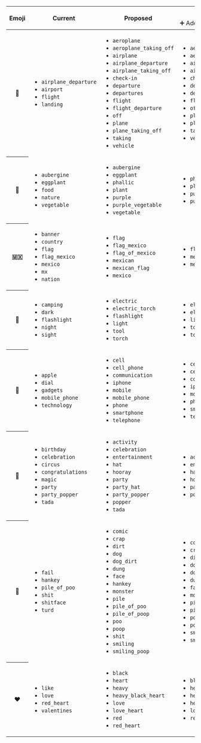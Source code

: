 <table>
  <thead>
    <tr>
      <th rowspan="2">Emoji</th>
      <th rowspan="2">Current</th>
      <th rowspan="2">Proposed</th>
      <th colspan="3">Proposed Changes</th>
    </tr>
    <tr>
      <td>➕ Added</td>
      <td>➖ Removed</td>
      <td>✔️ Unchanged</td>
    </tr>
  </thead>
  <tbody>
    <tr>
      <th>🛫</th>
      <td>
        <ul>
          <li><code>airplane_departure</code></li>
          <li><code>airport</code></li>
          <li><code>flight</code></li>
          <li><code>landing</code></li>
        </ul>
      </td>
      <td>
        <ul>
          <li><code>aeroplane</code></li>
          <li><code>aeroplane_taking_off</code></li>
          <li><code>airplane</code></li>
          <li><code>airplane_departure</code></li>
          <li><code>airplane_taking_off</code></li>
          <li><code>check-in</code></li>
          <li><code>departure</code></li>
          <li><code>departures</code></li>
          <li><code>flight</code></li>
          <li><code>flight_departure</code></li>
          <li><code>off</code></li>
          <li><code>plane</code></li>
          <li><code>plane_taking_off</code></li>
          <li><code>taking</code></li>
          <li><code>vehicle</code></li>
        </ul>
      </td>
      <td>
        <ul>
          <li><code>aeroplane</code></li>
          <li><code>aeroplane_taking_off</code></li>
          <li><code>airplane</code></li>
          <li><code>airplane_taking_off</code></li>
          <li><code>check-in</code></li>
          <li><code>departure</code></li>
          <li><code>departures</code></li>
          <li><code>flight_departure</code></li>
          <li><code>off</code></li>
          <li><code>plane</code></li>
          <li><code>plane_taking_off</code></li>
          <li><code>taking</code></li>
          <li><code>vehicle</code></li>
        </ul>
      </td>
      <td>
        <ul>
          <li><code>airport</code></li>
          <li><code>landing</code></li>
        </ul>
      </td>
      <td>
        <ul>
          <li><code>airplane_departure</code></li>
          <li><code>flight</code></li>
        </ul>
      </td>
    </tr>
    <tr>
      <th>🍆</th>
      <td>
        <ul>
          <li><code>aubergine</code></li>
          <li><code>eggplant</code></li>
          <li><code>food</code></li>
          <li><code>nature</code></li>
          <li><code>vegetable</code></li>
        </ul>
      </td>
      <td>
        <ul>
          <li><code>aubergine</code></li>
          <li><code>eggplant</code></li>
          <li><code>phallic</code></li>
          <li><code>plant</code></li>
          <li><code>purple</code></li>
          <li><code>purple_vegetable</code></li>
          <li><code>vegetable</code></li>
        </ul>
      </td>
      <td>
        <ul>
          <li><code>phallic</code></li>
          <li><code>plant</code></li>
          <li><code>purple</code></li>
          <li><code>purple_vegetable</code></li>
        </ul>
      </td>
      <td>
        <ul>
          <li><code>food</code></li>
          <li><code>nature</code></li>
        </ul>
      </td>
      <td>
        <ul>
          <li><code>aubergine</code></li>
          <li><code>eggplant</code></li>
          <li><code>vegetable</code></li>
        </ul>
      </td>
    </tr>
    <tr>
      <th>🇲🇽</th>
      <td>
        <ul>
          <li><code>banner</code></li>
          <li><code>country</code></li>
          <li><code>flag</code></li>
          <li><code>flag_mexico</code></li>
          <li><code>mexico</code></li>
          <li><code>mx</code></li>
          <li><code>nation</code></li>
        </ul>
      </td>
      <td>
        <ul>
          <li><code>flag</code></li>
          <li><code>flag_mexico</code></li>
          <li><code>flag_of_mexico</code></li>
          <li><code>mexican</code></li>
          <li><code>mexican_flag</code></li>
          <li><code>mexico</code></li>
        </ul>
      </td>
      <td>
        <ul>
          <li><code>flag_of_mexico</code></li>
          <li><code>mexican</code></li>
          <li><code>mexican_flag</code></li>
        </ul>
      </td>
      <td>
        <ul>
          <li><code>banner</code></li>
          <li><code>country</code></li>
          <li><code>mx</code></li>
          <li><code>nation</code></li>
        </ul>
      </td>
      <td>
        <ul>
          <li><code>flag</code></li>
          <li><code>flag_mexico</code></li>
          <li><code>mexico</code></li>
        </ul>
      </td>
    </tr>
    <tr>
      <th>🔦</th>
      <td>
        <ul>
          <li><code>camping</code></li>
          <li><code>dark</code></li>
          <li><code>flashlight</code></li>
          <li><code>night</code></li>
          <li><code>sight</code></li>
        </ul>
      </td>
      <td>
        <ul>
          <li><code>electric</code></li>
          <li><code>electric_torch</code></li>
          <li><code>flashlight</code></li>
          <li><code>light</code></li>
          <li><code>tool</code></li>
          <li><code>torch</code></li>
        </ul>
      </td>
      <td>
        <ul>
          <li><code>electric</code></li>
          <li><code>electric_torch</code></li>
          <li><code>light</code></li>
          <li><code>tool</code></li>
          <li><code>torch</code></li>
        </ul>
      </td>
      <td>
        <ul>
          <li><code>camping</code></li>
          <li><code>dark</code></li>
          <li><code>night</code></li>
          <li><code>sight</code></li>
        </ul>
      </td>
      <td>
        <ul>
          <li><code>flashlight</code></li>
        </ul>
      </td>
    </tr>
    <tr>
      <th>📱</th>
      <td>
        <ul>
          <li><code>apple</code></li>
          <li><code>dial</code></li>
          <li><code>gadgets</code></li>
          <li><code>mobile_phone</code></li>
          <li><code>technology</code></li>
        </ul>
      </td>
      <td>
        <ul>
          <li><code>cell</code></li>
          <li><code>cell_phone</code></li>
          <li><code>communication</code></li>
          <li><code>iphone</code></li>
          <li><code>mobile</code></li>
          <li><code>mobile_phone</code></li>
          <li><code>phone</code></li>
          <li><code>smartphone</code></li>
          <li><code>telephone</code></li>
        </ul>
      </td>
      <td>
        <ul>
          <li><code>cell</code></li>
          <li><code>cell_phone</code></li>
          <li><code>communication</code></li>
          <li><code>iphone</code></li>
          <li><code>mobile</code></li>
          <li><code>phone</code></li>
          <li><code>smartphone</code></li>
          <li><code>telephone</code></li>
        </ul>
      </td>
      <td>
        <ul>
          <li><code>apple</code></li>
          <li><code>dial</code></li>
          <li><code>gadgets</code></li>
          <li><code>technology</code></li>
        </ul>
      </td>
      <td>
        <ul>
          <li><code>mobile_phone</code></li>
        </ul>
      </td>
    </tr>
    <tr>
      <th>🎉</th>
      <td>
        <ul>
          <li><code>birthday</code></li>
          <li><code>celebration</code></li>
          <li><code>circus</code></li>
          <li><code>congratulations</code></li>
          <li><code>magic</code></li>
          <li><code>party</code></li>
          <li><code>party_popper</code></li>
          <li><code>tada</code></li>
        </ul>
      </td>
      <td>
        <ul>
          <li><code>activity</code></li>
          <li><code>celebration</code></li>
          <li><code>entertainment</code></li>
          <li><code>hat</code></li>
          <li><code>hooray</code></li>
          <li><code>party</code></li>
          <li><code>party_hat</code></li>
          <li><code>party_popper</code></li>
          <li><code>popper</code></li>
          <li><code>tada</code></li>
        </ul>
      </td>
      <td>
        <ul>
          <li><code>activity</code></li>
          <li><code>entertainment</code></li>
          <li><code>hat</code></li>
          <li><code>hooray</code></li>
          <li><code>party_hat</code></li>
          <li><code>popper</code></li>
        </ul>
      </td>
      <td>
        <ul>
          <li><code>birthday</code></li>
          <li><code>circus</code></li>
          <li><code>congratulations</code></li>
          <li><code>magic</code></li>
        </ul>
      </td>
      <td>
        <ul>
          <li><code>celebration</code></li>
          <li><code>party</code></li>
          <li><code>party_popper</code></li>
          <li><code>tada</code></li>
        </ul>
      </td>
    </tr>
    <tr>
      <th>💩</th>
      <td>
        <ul>
          <li><code>fail</code></li>
          <li><code>hankey</code></li>
          <li><code>pile_of_poo</code></li>
          <li><code>shit</code></li>
          <li><code>shitface</code></li>
          <li><code>turd</code></li>
        </ul>
      </td>
      <td>
        <ul>
          <li><code>comic</code></li>
          <li><code>crap</code></li>
          <li><code>dirt</code></li>
          <li><code>dog</code></li>
          <li><code>dog_dirt</code></li>
          <li><code>dung</code></li>
          <li><code>face</code></li>
          <li><code>hankey</code></li>
          <li><code>monster</code></li>
          <li><code>pile</code></li>
          <li><code>pile_of_poo</code></li>
          <li><code>pile_of_poop</code></li>
          <li><code>poo</code></li>
          <li><code>poop</code></li>
          <li><code>shit</code></li>
          <li><code>smiling</code></li>
          <li><code>smiling_poop</code></li>
        </ul>
      </td>
      <td>
        <ul>
          <li><code>comic</code></li>
          <li><code>crap</code></li>
          <li><code>dirt</code></li>
          <li><code>dog</code></li>
          <li><code>dog_dirt</code></li>
          <li><code>dung</code></li>
          <li><code>face</code></li>
          <li><code>monster</code></li>
          <li><code>pile</code></li>
          <li><code>pile_of_poop</code></li>
          <li><code>poo</code></li>
          <li><code>poop</code></li>
          <li><code>smiling</code></li>
          <li><code>smiling_poop</code></li>
        </ul>
      </td>
      <td>
        <ul>
          <li><code>fail</code></li>
          <li><code>shitface</code></li>
          <li><code>turd</code></li>
        </ul>
      </td>
      <td>
        <ul>
          <li><code>hankey</code></li>
          <li><code>pile_of_poo</code></li>
          <li><code>shit</code></li>
        </ul>
      </td>
    </tr>
    <tr>
      <th>❤️</th>
      <td>
        <ul>
          <li><code>like</code></li>
          <li><code>love</code></li>
          <li><code>red_heart</code></li>
          <li><code>valentines</code></li>
        </ul>
      </td>
      <td>
        <ul>
          <li><code>black</code></li>
          <li><code>heart</code></li>
          <li><code>heavy</code></li>
          <li><code>heavy_black_heart</code></li>
          <li><code>love</code></li>
          <li><code>love_heart</code></li>
          <li><code>red</code></li>
          <li><code>red_heart</code></li>
        </ul>
      </td>
      <td>
        <ul>
          <li><code>black</code></li>
          <li><code>heart</code></li>
          <li><code>heavy</code></li>
          <li><code>heavy_black_heart</code></li>
          <li><code>love_heart</code></li>
          <li><code>red</code></li>
        </ul>
      </td>
      <td>
        <ul>
          <li><code>like</code></li>
          <li><code>valentines</code></li>
        </ul>
      </td>
      <td>
        <ul>
          <li><code>love</code></li>
          <li><code>red_heart</code></li>
        </ul>
      </td>
    </tr>
  </tbody>
</table>

